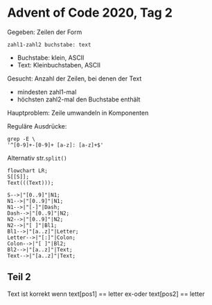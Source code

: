 # Advent of Code 2020, Tag 2

Gegeben: Zeilen der Form

~~~
zahl1-zahl2 buchstabe: text
~~~

- Buchstabe: klein, ASCII
- Text: Kleinbuchstaben, ASCII

Gesucht: Anzahl der Zeilen, bei denen der Text
- mindesten zahl1-mal
- höchsten zahl2-mal
den Buchstabe enthält

Hauptproblem: Zeile umwandeln in Komponenten

Reguläre Ausdrücke:
~~~
grep -E \
'^[0-9]+-[0-9]+ [a-z]: [a-z]+$'
~~~

Alternativ str.`split()`

~~~mermaid
flowchart LR;
S[[S]];
Text(((Text)));

S-->|"[0..9]"|N1;
N1-->|"[0..9]"|N1;
N1-->|"[-]"|Dash;
Dash-->|"[0..9]"|N2;
N2-->|"[0..9]"|N2;
N2-->|"[ ]"|Bl1;
Bl1-->|"[a..z]"|Letter;
Letter-->|"[:]"|Colon;
Colon-->|"[ ]"|Bl2;
Bl2-->|"[a..z]"|Text;
Text-->|"[a..z]"|Text;
~~~

## Teil 2

Text ist korrekt wenn text[pos1] == letter ex-oder text[pos2] == letter
